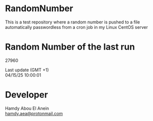 # RandomNumber    
This is a test repository where a random number is pushed to a file automatically passwordless from a cron job in my Linux CentOS server    
# Random Number of the last run   
27960
      
Last update (GMT +1)    
04/15/25 10:00:01
# Developer    
Hamdy Abou El Anein   
hamdy.aea@protonmail.com
